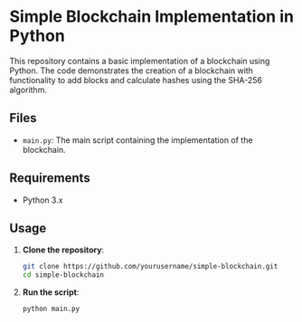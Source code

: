 # Simple Blockchain Implementation in Python

This repository contains a basic implementation of a blockchain using Python. The code demonstrates the creation of a blockchain with functionality to add blocks and calculate hashes using the SHA-256 algorithm.

## Files

- `main.py`: The main script containing the implementation of the blockchain.

## Requirements

- Python 3.x

## Usage

1. **Clone the repository**:
    ```sh
    git clone https://github.com/yourusername/simple-blockchain.git
    cd simple-blockchain
    ```

2. **Run the script**:
    ```sh
    python main.py
    ```
